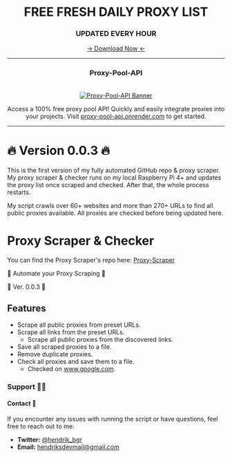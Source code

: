 <div align="center">
  <h1>FREE FRESH DAILY PROXY LIST</h1>
  <h3>UPDATED EVERY HOUR</h3>
  <a href="https://raw.githubusercontent.com/hendrikbgr/Free-Proxy-Repo/master/proxy_list.txt" target="_blank">-> Download Now <-</a>
</div>

<hr>

<div align="center">
  <h3>Proxy-Pool-API</h3>
  <br>
  <a href="https://proxy-pool-api.onrender.com" target="_blank">
    <img src="https://via.placeholder.com/800x200.png?text=Proxy-Pool-API+Banner" alt="Proxy-Pool-API Banner">
  </a>
  <p>Access a 100% free proxy pool API! Quickly and easily integrate proxies into your projects. Visit <a href="https://proxy-pool-api.onrender.com" target="_blank">proxy-pool-api.onrender.com</a> to get started.</p>
</div>

<hr>

# 🔥 Version 0.0.3 🔥

This is the first version of my fully automated GitHub repo & proxy scraper. My proxy scraper & checker runs on my local Raspberry Pi 4+ and updates the proxy list once scraped and checked. After that, the whole process restarts.

My script crawls over 60+ websites and more than 270+ URLs to find all public proxies available. All proxies are checked before being updated here.

# Proxy Scraper & Checker

You can find the Proxy Scraper's repo here: [Proxy-Scraper](https://github.com/hendrikbgr/Proxy-Scraper)

🚀 Automate your Proxy Scraping 🚀

📌 Ver. 0.0.3 📌

## Features

- Scrape all public proxies from preset URLs.
- Scrape all links from the preset URLs.
  - Scrape all public proxies from the discovered links.
- Save all scraped proxies to a file.
- Remove duplicate proxies.
- Check all proxies and save them to a file.
  - Checked on www.google.com.

### Support 👨‍💻

#### Contact 📩

If you encounter any issues with running the script or have questions, feel free to reach out to me:

- **Twitter:** [@hendrik_bgr](https://twitter.com/Hendrik_bgr)
- **Email:** [hendriksdevmail@gmail.com](mailto:hendriksdevmail@gmail.com)
